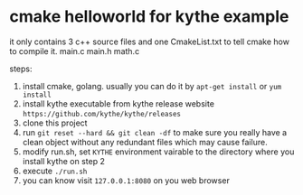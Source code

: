 # cmake helloworld for kythe example
it only contains 3 c++ source files and one CmakeList.txt to tell cmake how to compile it.
main.c main.h math.c

steps:
1. install cmake, golang. usually you can do it by `apt-get install` or `yum install`
2. install kythe executable from kythe release website `https://github.com/kythe/kythe/releases`
3. clone this project
4. run `git reset --hard && git clean -df` to make sure you really have a clean object without any redundant files which may cause failure.
5. modify run.sh, set `KYTHE` environment vairable to the directory where you install kythe on step 2
6. execute `./run.sh`
7. you can know visit `127.0.0.1:8080` on you web browser

